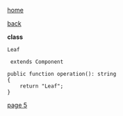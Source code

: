 [home](./page01.md)

[back](./page03.md)


**class**
```
Leaf
```

```
 extends Component
```


```
public function operation(): string
{
    return "Leaf";
}
```


[page 5](./page05.md)
